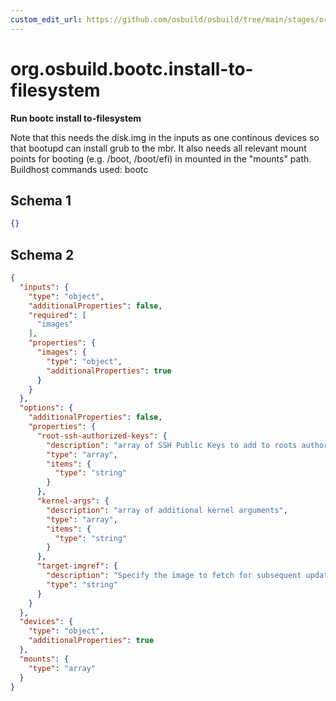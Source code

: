 ```yaml
---
custom_edit_url: https://github.com/osbuild/osbuild/tree/main/stages/org.osbuild.bootc.install-to-filesystem.meta.json
---
```

# org.osbuild.bootc.install-to-filesystem
<!--
[//]: # ( DO NOT MODIFY THIS FILE! )
[//]: # ( This content is generated by `scripts/pull_osbuild_modules.py` )
[//]: # ( Rather change the source of this: https://github.com/osbuild/osbuild/tree/main/stages/org.osbuild.bootc.install-to-filesystem.meta.json )
-->

**Run bootc install to-filesystem**

Note that this needs the disk.img in the inputs as one continous
devices so that bootupd can install grub to the mbr. It also needs
all relevant mount points for booting (e.g. /boot, /boot/efi) in
mounted in the "mounts" path.
Buildhost commands used: bootc

## Schema 1

```json
{}
```

## Schema 2

```json
{
  "inputs": {
    "type": "object",
    "additionalProperties": false,
    "required": [
      "images"
    ],
    "properties": {
      "images": {
        "type": "object",
        "additionalProperties": true
      }
    }
  },
  "options": {
    "additionalProperties": false,
    "properties": {
      "root-ssh-authorized-keys": {
        "description": "array of SSH Public Keys to add to roots authorized_keys",
        "type": "array",
        "items": {
          "type": "string"
        }
      },
      "kernel-args": {
        "description": "array of additional kernel arguments",
        "type": "array",
        "items": {
          "type": "string"
        }
      },
      "target-imgref": {
        "description": "Specify the image to fetch for subsequent updates",
        "type": "string"
      }
    }
  },
  "devices": {
    "type": "object",
    "additionalProperties": true
  },
  "mounts": {
    "type": "array"
  }
}
```
